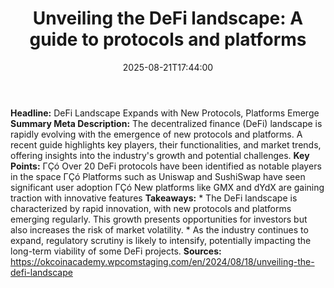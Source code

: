 ﻿---
title: "Unveiling the DeFi landscape: A guide to protocols and platforms"
date: "2025-08-21T17:44:00"
category: "Markets"
summary: ""
slug: "unveiling the defi landscape a guide to protocols and platfo"
source_urls:
  - "https://okcoinacademy.wpcomstaging.com/en/2024/08/18/unveiling-the-defi-landscape"
seo:
  title: "Unveiling the DeFi landscape: A guide to protocols and platforms | Hash n Hedge"
  description: ""
  keywords: ["news", "markets", "brief"]
---
**Headline:** DeFi Landscape Expands with New Protocols, Platforms Emerge  **Summary Meta Description:** The decentralized finance (DeFi) landscape is rapidly evolving with the emergence of new protocols and platforms. A recent guide highlights key players, their functionalities, and market trends, offering insights into the industry's growth and potential challenges.  **Key Points:**  ΓÇó Over 20 DeFi protocols have been identified as notable players in the space ΓÇó Platforms such as Uniswap and SushiSwap have seen significant user adoption ΓÇó New platforms like GMX and dYdX are gaining traction with innovative features  **Takeaways:**  * The DeFi landscape is characterized by rapid innovation, with new protocols and platforms emerging regularly. This growth presents opportunities for investors but also increases the risk of market volatility. * As the industry continues to expand, regulatory scrutiny is likely to intensify, potentially impacting the long-term viability of some DeFi projects.  **Sources:**  https://okcoinacademy.wpcomstaging.com/en/2024/08/18/unveiling-the-defi-landscape 
